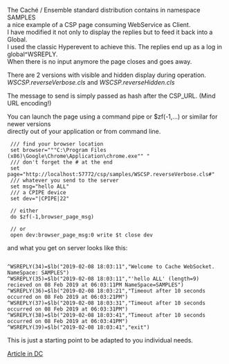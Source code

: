 The Caché / Ensemble standard distribution contains in namespace SAMPLES    
a nice example of a CSP page consuming WebService as Client.  
I have modified it not only to display the replies but to feed it back into a Global.   
I used the classic Hyperevent to achieve this. 
The replies end up as a log in global^WSREPLY.  
When there is no input anymore the page closes and goes away.  

There are 2 versions with visible and hidden display during operation.   
_WSCSP.reverseVerbose.cls_ and _WSCSP.reverseHidden.cls_  

The message to send is simply passed as hash after the CSP_URL. (Mind URL encoding!)  

You can launch the page using a command pipe or $zf(-1,...) or similar for newer versions  
directly out of your application or from command line.
```
 /// find your browser location
 set browser="""C:\Program Files (x86)\Google\Chrome\Application\chrome.exe"" "
 /// don't forget the # at the end
 set page="http://localhost:57772/csp/samples/WSCSP.reverseVerbose.cls#"
 /// whatever you send to the server
 set msg="hello ALL"
 /// a CPIPE device
 set dev="|CPIPE|22"

 // either
 do $zf(-1,browser_page_msg)

 // or
 open dev:browser_page_msg:0 write $t close dev
 ```
 and what you get on server looks like this:
 ```

^WSREPLY(34)=$lb("2019-02-08 18:03:11","Welcome to Cache WebSocket. NameSpace: SAMPLES")
^WSREPLY(35)=$lb("2019-02-08 18:03:11","'hello ALL' (length=9) recieved on 08 Feb 2019 at 06:03:11PM NameSpace=SAMPLES")
^WSREPLY(36)=$lb("2019-02-08 18:03:21","Timeout after 10 seconds occurred on 08 Feb 2019 at 06:03:21PM")
^WSREPLY(37)=$lb("2019-02-08 18:03:31","Timeout after 10 seconds occurred on 08 Feb 2019 at 06:03:31PM")
^WSREPLY(38)=$lb("2019-02-08 18:03:41","Timeout after 10 seconds occurred on 08 Feb 2019 at 06:03:41PM")
^WSREPLY(39)=$lb("2019-02-08 18:03:41","exit")
 
 ```
This is just a starting point to be adapted to you individual needs.

[Article in DC](https://community.intersystems.com/post/client-websockets-based-csp)
